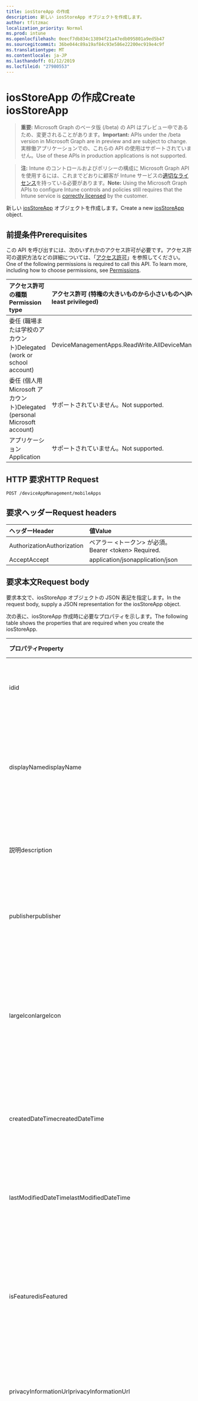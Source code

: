 ```yaml
---
title: iosStoreApp の作成
description: 新しい iosStoreApp オブジェクトを作成します。
author: tfitzmac
localization_priority: Normal
ms.prod: intune
ms.openlocfilehash: 0eecf7db834c13894f21a47edb095801a9ed5b47
ms.sourcegitcommit: 36be044c89a19af84c93e586e22200ec919e4c9f
ms.translationtype: MT
ms.contentlocale: ja-JP
ms.lasthandoff: 01/12/2019
ms.locfileid: "27980553"
---
```

# <a name="create-iosstoreapp"></a><span data-ttu-id="c8960-103">iosStoreApp の作成</span><span class="sxs-lookup"><span data-stu-id="c8960-103">Create iosStoreApp</span></span>

> <span data-ttu-id="c8960-104">**重要:** Microsoft Graph のベータ版 (/beta) の API はプレビュー中であるため、変更されることがあります。</span><span class="sxs-lookup"><span data-stu-id="c8960-104">**Important:** APIs under the /beta version in Microsoft Graph are in preview and are subject to change.</span></span> <span data-ttu-id="c8960-105">実稼働アプリケーションでの、これらの API の使用はサポートされていません。</span><span class="sxs-lookup"><span data-stu-id="c8960-105">Use of these APIs in production applications is not supported.</span></span>

> <span data-ttu-id="c8960-106">**注:** Intune のコントロールおよびポリシーの構成に Microsoft Graph API を使用するには、これまでどおりに顧客が Intune サービスの[適切なライセンス](https://go.microsoft.com/fwlink/?linkid=839381)を持っている必要があります。</span><span class="sxs-lookup"><span data-stu-id="c8960-106">**Note:** Using the Microsoft Graph APIs to configure Intune controls and policies still requires that the Intune service is [correctly licensed](https://go.microsoft.com/fwlink/?linkid=839381) by the customer.</span></span>

<span data-ttu-id="c8960-107">新しい [iosStoreApp](../resources/intune-apps-iosstoreapp.md) オブジェクトを作成します。</span><span class="sxs-lookup"><span data-stu-id="c8960-107">Create a new [iosStoreApp](../resources/intune-apps-iosstoreapp.md) object.</span></span>
## <a name="prerequisites"></a><span data-ttu-id="c8960-108">前提条件</span><span class="sxs-lookup"><span data-stu-id="c8960-108">Prerequisites</span></span>
<span data-ttu-id="c8960-p102">この API を呼び出すには、次のいずれかのアクセス許可が必要です。アクセス許可の選択方法などの詳細については、「[アクセス許可](/graph/permissions-reference)」を参照してください。</span><span class="sxs-lookup"><span data-stu-id="c8960-p102">One of the following permissions is required to call this API. To learn more, including how to choose permissions, see [Permissions](/graph/permissions-reference).</span></span>

|<span data-ttu-id="c8960-111">アクセス許可の種類</span><span class="sxs-lookup"><span data-stu-id="c8960-111">Permission type</span></span>|<span data-ttu-id="c8960-112">アクセス許可 (特権の大きいものから小さいものへ)</span><span class="sxs-lookup"><span data-stu-id="c8960-112">Permissions (from most to least privileged)</span></span>|
|:---|:---|
|<span data-ttu-id="c8960-113">委任 (職場または学校のアカウント)</span><span class="sxs-lookup"><span data-stu-id="c8960-113">Delegated (work or school account)</span></span>|<span data-ttu-id="c8960-114">DeviceManagementApps.ReadWrite.All</span><span class="sxs-lookup"><span data-stu-id="c8960-114">DeviceManagementApps.ReadWrite.All</span></span>|
|<span data-ttu-id="c8960-115">委任 (個人用 Microsoft アカウント)</span><span class="sxs-lookup"><span data-stu-id="c8960-115">Delegated (personal Microsoft account)</span></span>|<span data-ttu-id="c8960-116">サポートされていません。</span><span class="sxs-lookup"><span data-stu-id="c8960-116">Not supported.</span></span>|
|<span data-ttu-id="c8960-117">アプリケーション</span><span class="sxs-lookup"><span data-stu-id="c8960-117">Application</span></span>|<span data-ttu-id="c8960-118">サポートされていません。</span><span class="sxs-lookup"><span data-stu-id="c8960-118">Not supported.</span></span>|

## <a name="http-request"></a><span data-ttu-id="c8960-119">HTTP 要求</span><span class="sxs-lookup"><span data-stu-id="c8960-119">HTTP Request</span></span>
<!-- {
  "blockType": "ignored"
}
-->
``` http
POST /deviceAppManagement/mobileApps
```

## <a name="request-headers"></a><span data-ttu-id="c8960-120">要求ヘッダー</span><span class="sxs-lookup"><span data-stu-id="c8960-120">Request headers</span></span>
|<span data-ttu-id="c8960-121">ヘッダー</span><span class="sxs-lookup"><span data-stu-id="c8960-121">Header</span></span>|<span data-ttu-id="c8960-122">値</span><span class="sxs-lookup"><span data-stu-id="c8960-122">Value</span></span>|
|:---|:---|
|<span data-ttu-id="c8960-123">Authorization</span><span class="sxs-lookup"><span data-stu-id="c8960-123">Authorization</span></span>|<span data-ttu-id="c8960-124">ベアラー &lt;トークン&gt; が必須。</span><span class="sxs-lookup"><span data-stu-id="c8960-124">Bearer &lt;token&gt; Required.</span></span>|
|<span data-ttu-id="c8960-125">Accept</span><span class="sxs-lookup"><span data-stu-id="c8960-125">Accept</span></span>|<span data-ttu-id="c8960-126">application/json</span><span class="sxs-lookup"><span data-stu-id="c8960-126">application/json</span></span>|

## <a name="request-body"></a><span data-ttu-id="c8960-127">要求本文</span><span class="sxs-lookup"><span data-stu-id="c8960-127">Request body</span></span>
<span data-ttu-id="c8960-128">要求本文で、iosStoreApp オブジェクトの JSON 表記を指定します。</span><span class="sxs-lookup"><span data-stu-id="c8960-128">In the request body, supply a JSON representation for the iosStoreApp object.</span></span>

<span data-ttu-id="c8960-129">次の表に、iosStoreApp 作成時に必要なプロパティを示します。</span><span class="sxs-lookup"><span data-stu-id="c8960-129">The following table shows the properties that are required when you create the iosStoreApp.</span></span>

|<span data-ttu-id="c8960-130">プロパティ</span><span class="sxs-lookup"><span data-stu-id="c8960-130">Property</span></span>|<span data-ttu-id="c8960-131">型</span><span class="sxs-lookup"><span data-stu-id="c8960-131">Type</span></span>|<span data-ttu-id="c8960-132">説明</span><span class="sxs-lookup"><span data-stu-id="c8960-132">Description</span></span>|
|:---|:---|:---|
|<span data-ttu-id="c8960-133">id</span><span class="sxs-lookup"><span data-stu-id="c8960-133">id</span></span>|<span data-ttu-id="c8960-134">String</span><span class="sxs-lookup"><span data-stu-id="c8960-134">String</span></span>|<span data-ttu-id="c8960-135">エンティティのキー。</span><span class="sxs-lookup"><span data-stu-id="c8960-135">Key of the entity.</span></span> <span data-ttu-id="c8960-136">[mobileApp](../resources/intune-apps-mobileapp.md) から継承します</span><span class="sxs-lookup"><span data-stu-id="c8960-136">Inherited from [mobileApp](../resources/intune-apps-mobileapp.md)</span></span>|
|<span data-ttu-id="c8960-137">displayName</span><span class="sxs-lookup"><span data-stu-id="c8960-137">displayName</span></span>|<span data-ttu-id="c8960-138">String</span><span class="sxs-lookup"><span data-stu-id="c8960-138">String</span></span>|<span data-ttu-id="c8960-139">管理者が提供またはインポートしたアプリのタイトル。</span><span class="sxs-lookup"><span data-stu-id="c8960-139">The admin provided or imported title of the app.</span></span> <span data-ttu-id="c8960-140">[mobileApp](../resources/intune-apps-mobileapp.md) から継承します</span><span class="sxs-lookup"><span data-stu-id="c8960-140">Inherited from [mobileApp](../resources/intune-apps-mobileapp.md)</span></span>|
|<span data-ttu-id="c8960-141">説明</span><span class="sxs-lookup"><span data-stu-id="c8960-141">description</span></span>|<span data-ttu-id="c8960-142">String</span><span class="sxs-lookup"><span data-stu-id="c8960-142">String</span></span>|<span data-ttu-id="c8960-143">アプリの説明。</span><span class="sxs-lookup"><span data-stu-id="c8960-143">The description of the app.</span></span> <span data-ttu-id="c8960-144">[mobileApp](../resources/intune-apps-mobileapp.md) から継承します</span><span class="sxs-lookup"><span data-stu-id="c8960-144">Inherited from [mobileApp](../resources/intune-apps-mobileapp.md)</span></span>|
|<span data-ttu-id="c8960-145">publisher</span><span class="sxs-lookup"><span data-stu-id="c8960-145">publisher</span></span>|<span data-ttu-id="c8960-146">String</span><span class="sxs-lookup"><span data-stu-id="c8960-146">String</span></span>|<span data-ttu-id="c8960-147">アプリの発行元。</span><span class="sxs-lookup"><span data-stu-id="c8960-147">The publisher of the app.</span></span> <span data-ttu-id="c8960-148">[mobileApp](../resources/intune-apps-mobileapp.md) から継承します</span><span class="sxs-lookup"><span data-stu-id="c8960-148">Inherited from [mobileApp](../resources/intune-apps-mobileapp.md)</span></span>|
|<span data-ttu-id="c8960-149">largeIcon</span><span class="sxs-lookup"><span data-stu-id="c8960-149">largeIcon</span></span>|[<span data-ttu-id="c8960-150">mimeContent</span><span class="sxs-lookup"><span data-stu-id="c8960-150">mimeContent</span></span>](../resources/intune-shared-mimecontent.md)|<span data-ttu-id="c8960-151">アプリの詳細に表示され、アイコンのアップロードに使用される大きなアイコン。</span><span class="sxs-lookup"><span data-stu-id="c8960-151">The large icon, to be displayed in the app details and used for upload of the icon.</span></span> <span data-ttu-id="c8960-152">[mobileApp](../resources/intune-apps-mobileapp.md) から継承します</span><span class="sxs-lookup"><span data-stu-id="c8960-152">Inherited from [mobileApp](../resources/intune-apps-mobileapp.md)</span></span>|
|<span data-ttu-id="c8960-153">createdDateTime</span><span class="sxs-lookup"><span data-stu-id="c8960-153">createdDateTime</span></span>|<span data-ttu-id="c8960-154">DateTimeOffset</span><span class="sxs-lookup"><span data-stu-id="c8960-154">DateTimeOffset</span></span>|<span data-ttu-id="c8960-155">アプリが作成された日時。</span><span class="sxs-lookup"><span data-stu-id="c8960-155">The date and time the app was created.</span></span> <span data-ttu-id="c8960-156">[mobileApp](../resources/intune-apps-mobileapp.md) から継承します</span><span class="sxs-lookup"><span data-stu-id="c8960-156">Inherited from [mobileApp](../resources/intune-apps-mobileapp.md)</span></span>|
|<span data-ttu-id="c8960-157">lastModifiedDateTime</span><span class="sxs-lookup"><span data-stu-id="c8960-157">lastModifiedDateTime</span></span>|<span data-ttu-id="c8960-158">DateTimeOffset</span><span class="sxs-lookup"><span data-stu-id="c8960-158">DateTimeOffset</span></span>|<span data-ttu-id="c8960-159">アプリが最後に変更された日時。</span><span class="sxs-lookup"><span data-stu-id="c8960-159">The date and time the app was last modified.</span></span> <span data-ttu-id="c8960-160">[mobileApp](../resources/intune-apps-mobileapp.md) から継承します</span><span class="sxs-lookup"><span data-stu-id="c8960-160">Inherited from [mobileApp](../resources/intune-apps-mobileapp.md)</span></span>|
|<span data-ttu-id="c8960-161">isFeatured</span><span class="sxs-lookup"><span data-stu-id="c8960-161">isFeatured</span></span>|<span data-ttu-id="c8960-162">Boolean</span><span class="sxs-lookup"><span data-stu-id="c8960-162">Boolean</span></span>|<span data-ttu-id="c8960-163">アプリが管理者のおすすめとしてマークされたかどうかを示す値。[mobileApp](../resources/intune-apps-mobileapp.md) から継承します</span><span class="sxs-lookup"><span data-stu-id="c8960-163">The value indicating whether the app is marked as featured by the admin. Inherited from [mobileApp](../resources/intune-apps-mobileapp.md)</span></span>|
|<span data-ttu-id="c8960-164">privacyInformationUrl</span><span class="sxs-lookup"><span data-stu-id="c8960-164">privacyInformationUrl</span></span>|<span data-ttu-id="c8960-165">String</span><span class="sxs-lookup"><span data-stu-id="c8960-165">String</span></span>|<span data-ttu-id="c8960-166">プライバシーに関する声明の URL。</span><span class="sxs-lookup"><span data-stu-id="c8960-166">The privacy statement Url.</span></span> <span data-ttu-id="c8960-167">[mobileApp](../resources/intune-apps-mobileapp.md) から継承します</span><span class="sxs-lookup"><span data-stu-id="c8960-167">Inherited from [mobileApp](../resources/intune-apps-mobileapp.md)</span></span>|
|<span data-ttu-id="c8960-168">informationUrl</span><span class="sxs-lookup"><span data-stu-id="c8960-168">informationUrl</span></span>|<span data-ttu-id="c8960-169">String</span><span class="sxs-lookup"><span data-stu-id="c8960-169">String</span></span>|<span data-ttu-id="c8960-170">詳細情報の URL。</span><span class="sxs-lookup"><span data-stu-id="c8960-170">The more information Url.</span></span> <span data-ttu-id="c8960-171">[mobileApp](../resources/intune-apps-mobileapp.md) から継承します</span><span class="sxs-lookup"><span data-stu-id="c8960-171">Inherited from [mobileApp](../resources/intune-apps-mobileapp.md)</span></span>|
|<span data-ttu-id="c8960-172">owner</span><span class="sxs-lookup"><span data-stu-id="c8960-172">owner</span></span>|<span data-ttu-id="c8960-173">String</span><span class="sxs-lookup"><span data-stu-id="c8960-173">String</span></span>|<span data-ttu-id="c8960-174">アプリの所有者。</span><span class="sxs-lookup"><span data-stu-id="c8960-174">The owner of the app.</span></span> <span data-ttu-id="c8960-175">[mobileApp](../resources/intune-apps-mobileapp.md) から継承します</span><span class="sxs-lookup"><span data-stu-id="c8960-175">Inherited from [mobileApp](../resources/intune-apps-mobileapp.md)</span></span>|
|<span data-ttu-id="c8960-176">developer</span><span class="sxs-lookup"><span data-stu-id="c8960-176">developer</span></span>|<span data-ttu-id="c8960-177">String</span><span class="sxs-lookup"><span data-stu-id="c8960-177">String</span></span>|<span data-ttu-id="c8960-178">アプリの開発者。</span><span class="sxs-lookup"><span data-stu-id="c8960-178">The developer of the app.</span></span> <span data-ttu-id="c8960-179">[mobileApp](../resources/intune-apps-mobileapp.md) から継承します</span><span class="sxs-lookup"><span data-stu-id="c8960-179">Inherited from [mobileApp](../resources/intune-apps-mobileapp.md)</span></span>|
|<span data-ttu-id="c8960-180">notes</span><span class="sxs-lookup"><span data-stu-id="c8960-180">notes</span></span>|<span data-ttu-id="c8960-181">String</span><span class="sxs-lookup"><span data-stu-id="c8960-181">String</span></span>|<span data-ttu-id="c8960-182">アプリ用のメモ。</span><span class="sxs-lookup"><span data-stu-id="c8960-182">Notes for the app.</span></span> <span data-ttu-id="c8960-183">[mobileApp](../resources/intune-apps-mobileapp.md) から継承します</span><span class="sxs-lookup"><span data-stu-id="c8960-183">Inherited from [mobileApp](../resources/intune-apps-mobileapp.md)</span></span>|
|<span data-ttu-id="c8960-184">uploadState</span><span class="sxs-lookup"><span data-stu-id="c8960-184">uploadState</span></span>|<span data-ttu-id="c8960-185">Int32</span><span class="sxs-lookup"><span data-stu-id="c8960-185">Int32</span></span>|<span data-ttu-id="c8960-186">アップロードの状態です。</span><span class="sxs-lookup"><span data-stu-id="c8960-186">The upload state.</span></span> <span data-ttu-id="c8960-187">[mobileApp](../resources/intune-apps-mobileapp.md) から継承します</span><span class="sxs-lookup"><span data-stu-id="c8960-187">Inherited from [mobileApp](../resources/intune-apps-mobileapp.md)</span></span>|
|<span data-ttu-id="c8960-188">publishingState</span><span class="sxs-lookup"><span data-stu-id="c8960-188">publishingState</span></span>|[<span data-ttu-id="c8960-189">mobileAppPublishingState</span><span class="sxs-lookup"><span data-stu-id="c8960-189">mobileAppPublishingState</span></span>](../resources/intune-apps-mobileapppublishingstate.md)|<span data-ttu-id="c8960-190">アプリの発行の状態。</span><span class="sxs-lookup"><span data-stu-id="c8960-190">The publishing state for the app.</span></span> <span data-ttu-id="c8960-191">アプリが発行されていない限り、アプリを割り当てることができません。</span><span class="sxs-lookup"><span data-stu-id="c8960-191">The app cannot be assigned unless the app is published.</span></span> <span data-ttu-id="c8960-192">[MobileApp](../resources/intune-apps-mobileapp.md)から継承されます。</span><span class="sxs-lookup"><span data-stu-id="c8960-192">Inherited from [mobileApp](../resources/intune-apps-mobileapp.md).</span></span> <span data-ttu-id="c8960-193">可能な値は、`notPublished`、`processing`、`published` です。</span><span class="sxs-lookup"><span data-stu-id="c8960-193">Possible values are: `notPublished`, `processing`, `published`.</span></span>|
|<span data-ttu-id="c8960-194">bundleId</span><span class="sxs-lookup"><span data-stu-id="c8960-194">bundleId</span></span>|<span data-ttu-id="c8960-195">String</span><span class="sxs-lookup"><span data-stu-id="c8960-195">String</span></span>|<span data-ttu-id="c8960-196">ID 名。</span><span class="sxs-lookup"><span data-stu-id="c8960-196">The Identity Name.</span></span>|
|<span data-ttu-id="c8960-197">appStoreUrl</span><span class="sxs-lookup"><span data-stu-id="c8960-197">appStoreUrl</span></span>|<span data-ttu-id="c8960-198">String</span><span class="sxs-lookup"><span data-stu-id="c8960-198">String</span></span>|<span data-ttu-id="c8960-199">Apple App Store の URL。</span><span class="sxs-lookup"><span data-stu-id="c8960-199">The Apple App Store URL</span></span>|
|<span data-ttu-id="c8960-200">applicableDeviceType</span><span class="sxs-lookup"><span data-stu-id="c8960-200">applicableDeviceType</span></span>|[<span data-ttu-id="c8960-201">iosDeviceType</span><span class="sxs-lookup"><span data-stu-id="c8960-201">iosDeviceType</span></span>](../resources/intune-apps-iosdevicetype.md)|<span data-ttu-id="c8960-202">このアプリを実行できる iOS アーキテクチャ。</span><span class="sxs-lookup"><span data-stu-id="c8960-202">The iOS architecture for which this app can run on.</span></span>|
|<span data-ttu-id="c8960-203">minimumSupportedOperatingSystem</span><span class="sxs-lookup"><span data-stu-id="c8960-203">minimumSupportedOperatingSystem</span></span>|[<span data-ttu-id="c8960-204">iosMinimumOperatingSystem</span><span class="sxs-lookup"><span data-stu-id="c8960-204">iosMinimumOperatingSystem</span></span>](../resources/intune-apps-iosminimumoperatingsystem.md)|<span data-ttu-id="c8960-205">該当するオペレーティング システムの最小の値です。</span><span class="sxs-lookup"><span data-stu-id="c8960-205">The value for the minimum applicable operating system.</span></span>|



## <a name="response"></a><span data-ttu-id="c8960-206">応答</span><span class="sxs-lookup"><span data-stu-id="c8960-206">Response</span></span>
<span data-ttu-id="c8960-207">成功した場合、このメソッドは `201 Created` 応答コードと、応答本文で [iosStoreApp](../resources/intune-apps-iosstoreapp.md) オブジェクトを返します。</span><span class="sxs-lookup"><span data-stu-id="c8960-207">If successful, this method returns a `201 Created` response code and a [iosStoreApp](../resources/intune-apps-iosstoreapp.md) object in the response body.</span></span>

## <a name="example"></a><span data-ttu-id="c8960-208">例</span><span class="sxs-lookup"><span data-stu-id="c8960-208">Example</span></span>
### <a name="request"></a><span data-ttu-id="c8960-209">要求</span><span class="sxs-lookup"><span data-stu-id="c8960-209">Request</span></span>
<span data-ttu-id="c8960-210">以下は、要求の例です。</span><span class="sxs-lookup"><span data-stu-id="c8960-210">Here is an example of the request.</span></span>
``` http
POST https://graph.microsoft.com/beta/deviceAppManagement/mobileApps
Content-type: application/json
Content-length: 1092

{
  "@odata.type": "#microsoft.graph.iosStoreApp",
  "displayName": "Display Name value",
  "description": "Description value",
  "publisher": "Publisher value",
  "largeIcon": {
    "@odata.type": "microsoft.graph.mimeContent",
    "type": "Type value",
    "value": "dmFsdWU="
  },
  "lastModifiedDateTime": "2017-01-01T00:00:35.1329464-08:00",
  "isFeatured": true,
  "privacyInformationUrl": "https://example.com/privacyInformationUrl/",
  "informationUrl": "https://example.com/informationUrl/",
  "owner": "Owner value",
  "developer": "Developer value",
  "notes": "Notes value",
  "uploadState": 11,
  "publishingState": "processing",
  "bundleId": "Bundle Id value",
  "appStoreUrl": "https://example.com/appStoreUrl/",
  "applicableDeviceType": {
    "@odata.type": "microsoft.graph.iosDeviceType",
    "iPad": true,
    "iPhoneAndIPod": true
  },
  "minimumSupportedOperatingSystem": {
    "@odata.type": "microsoft.graph.iosMinimumOperatingSystem",
    "v8_0": true,
    "v9_0": true,
    "v10_0": true,
    "v11_0": true,
    "v12_0": true
  }
}
```

### <a name="response"></a><span data-ttu-id="c8960-211">応答</span><span class="sxs-lookup"><span data-stu-id="c8960-211">Response</span></span>
<span data-ttu-id="c8960-p117">以下は、応答の例です。注:簡潔にするために、ここに示す応答オブジェクトは切り詰められている場合があります。すべてのプロパティは実際の呼び出しから返されます。</span><span class="sxs-lookup"><span data-stu-id="c8960-p117">Here is an example of the response. Note: The response object shown here may be truncated for brevity. All of the properties will be returned from an actual call.</span></span>
``` http
HTTP/1.1 201 Created
Content-Type: application/json
Content-Length: 1200

{
  "@odata.type": "#microsoft.graph.iosStoreApp",
  "id": "a04adbe2-dbe2-a04a-e2db-4aa0e2db4aa0",
  "displayName": "Display Name value",
  "description": "Description value",
  "publisher": "Publisher value",
  "largeIcon": {
    "@odata.type": "microsoft.graph.mimeContent",
    "type": "Type value",
    "value": "dmFsdWU="
  },
  "createdDateTime": "2017-01-01T00:02:43.5775965-08:00",
  "lastModifiedDateTime": "2017-01-01T00:00:35.1329464-08:00",
  "isFeatured": true,
  "privacyInformationUrl": "https://example.com/privacyInformationUrl/",
  "informationUrl": "https://example.com/informationUrl/",
  "owner": "Owner value",
  "developer": "Developer value",
  "notes": "Notes value",
  "uploadState": 11,
  "publishingState": "processing",
  "bundleId": "Bundle Id value",
  "appStoreUrl": "https://example.com/appStoreUrl/",
  "applicableDeviceType": {
    "@odata.type": "microsoft.graph.iosDeviceType",
    "iPad": true,
    "iPhoneAndIPod": true
  },
  "minimumSupportedOperatingSystem": {
    "@odata.type": "microsoft.graph.iosMinimumOperatingSystem",
    "v8_0": true,
    "v9_0": true,
    "v10_0": true,
    "v11_0": true,
    "v12_0": true
  }
}
```





